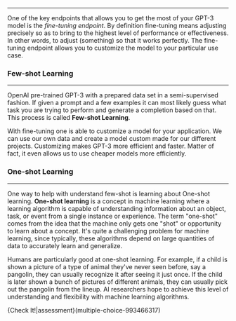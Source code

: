 ------
One of the key endpoints that allows you to get the most of your GPT-3 model is the *fine-tuning endpoint*. By definition fine-tuning means adjusting precisely so as to bring to the highest level of performance or effectiveness. In other words, to adjust (something) so that it works perfectly. The fine-tuning endpoint allows you to customize the model to your particular use case. 

### Few-shot Learning 
------
 
OpenAI pre-trained GPT-3 with a prepared data set in a semi-supervised fashion. If given a prompt and a few examples it can most likely guess what task you are trying to perform and generate a completion based on that. This process is called **Few-shot Learning**. 

With fine-tuning one is able to  customize a model for your application. We can use our own data and create a model custom made for our different projects. Customizing makes GPT-3 more efficient and faster. Matter of fact, it even allows us to use cheaper models more efficiently.

### One-shot Learning
-------
One way to help with understand few-shot is learning about One-shot learning. **One-shot learning** is a concept in machine learning where a learning algorithm is capable of understanding information about an object, task, or event from a single instance or experience. The term "one-shot" comes from the idea that the machine only gets one "shot" or opportunity to learn about a concept. It's quite a challenging problem for machine learning, since typically, these algorithms depend on large quantities of data to accurately learn and generalize.

Humans are particularly good at one-shot learning. For example, if a child is shown a picture of a type of animal they've never seen before, say a pangolin, they can usually recognize it after seeing it just once. If the child is later shown a bunch of pictures of different animals, they can usually pick out the pangolin from the lineup. AI researchers hope to achieve this level of understanding and flexibility with machine learning algorithms.

{Check It!|assessment}(multiple-choice-993466317)
